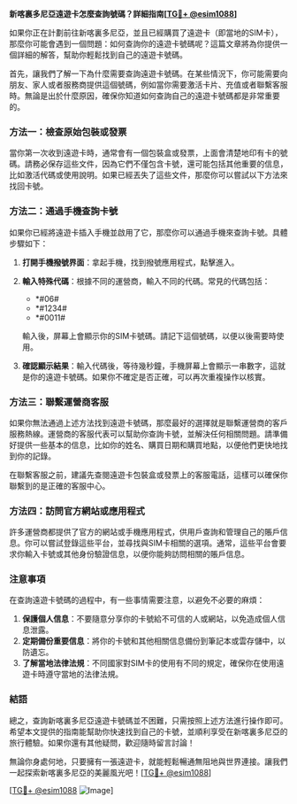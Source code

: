 **新喀裏多尼亞遠遊卡怎麼查詢號碼？詳細指南[[TG💪+ @esim1088](https://t.me/s/esim1088)]**

如果你正在計劃前往新喀裏多尼亞，並且已經購買了遠遊卡（即當地的SIM卡），那麼你可能會遇到一個問題：如何查詢你的遠遊卡號碼呢？這篇文章將為你提供一個詳細的解答，幫助你輕鬆找到自己的遠遊卡號碼。

首先，讓我們了解一下為什麼需要查詢遠遊卡號碼。在某些情況下，你可能需要向朋友、家人或者服務商提供這個號碼，例如當你需要激活卡片、充值或者聯繫客服時。無論是出於什麼原因，確保你知道如何查詢自己的遠遊卡號碼都是非常重要的。

### 方法一：檢查原始包裝或發票

當你第一次收到遠遊卡時，通常會有一個包裝盒或發票，上面會清楚地印有卡的號碼。請務必保存這些文件，因為它們不僅包含卡號，還可能包括其他重要的信息，比如激活代碼或使用說明。如果已經丟失了這些文件，那麼你可以嘗試以下方法來找回卡號。

### 方法二：通過手機查詢卡號

如果你已經將遠遊卡插入手機並啟用了它，那麼你可以通過手機來查詢卡號。具體步驟如下：

1. **打開手機撥號界面**：拿起手機，找到撥號應用程式，點擊進入。
2. **輸入特殊代碼**：根據不同的運營商，輸入不同的代碼。常見的代碼包括：
   - *#06#
   - *#1234#
   - *#0011#

   輸入後，屏幕上會顯示你的SIM卡號碼。請記下這個號碼，以便以後需要時使用。

3. **確認顯示結果**：輸入代碼後，等待幾秒鐘，手機屏幕上會顯示一串數字，這就是你的遠遊卡號碼。如果你不確定是否正確，可以再次重複操作以核實。

### 方法三：聯繫運營商客服

如果你無法通過上述方法找到遠遊卡號碼，那麼最好的選擇就是聯繫運營商的客戶服務熱線。運營商的客服代表可以幫助你查詢卡號，並解決任何相關問題。請準備好提供一些基本的信息，比如你的姓名、購買日期和購買地點，以便他們更快地找到你的記錄。

在聯繫客服之前，建議先查閱遠遊卡包裝盒或發票上的客服電話，這樣可以確保你聯繫到的是正確的客服中心。

### 方法四：訪問官方網站或應用程式

許多運營商都提供了官方的網站或手機應用程式，供用戶查詢和管理自己的賬戶信息。你可以嘗試登錄這些平台，並尋找與SIM卡相關的選項。通常，這些平台會要求你輸入卡號或其他身份驗證信息，以便你能夠訪問相關的賬戶信息。

### 注意事項

在查詢遠遊卡號碼的過程中，有一些事情需要注意，以避免不必要的麻煩：

1. **保護個人信息**：不要隨意分享你的卡號給不可信的人或網站，以免造成個人信息泄露。
2. **定期備份重要信息**：將你的卡號和其他相關信息備份到筆記本或雲存儲中，以防遺忘。
3. **了解當地法律法規**：不同國家對SIM卡的使用有不同的規定，確保你在使用遠遊卡時遵守當地的法律法規。

### 結語

總之，查詢新喀裏多尼亞遠遊卡號碼並不困難，只需按照上述方法進行操作即可。希望本文提供的指南能幫助你快速找到自己的卡號，並順利享受在新喀裏多尼亞的旅行體驗。如果你還有其他疑問，歡迎隨時留言討論！

無論你身處何地，只要擁有一張遠遊卡，就能輕鬆暢通無阻地與世界連接。讓我們一起探索新喀裏多尼亞的美麗風光吧！[[TG💪+ @esim1088](https://t.me/s/esim1088)]

[[TG💪+ @esim1088](https://t.me/s/esim1088) ![Image](https://i.postimg.cc/4NQfJmqS/Snipaste-2025-05-13-00-14-12.png)]